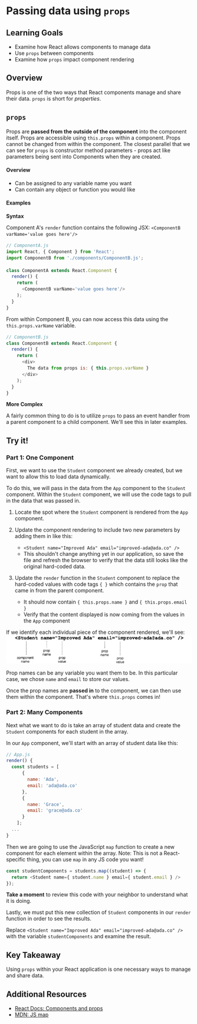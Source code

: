 # Passing data using `props`

## Learning Goals
- Examine how React allows components to manage data
- Use `props` between components
- Examine how `props` impact component rendering

## Overview
Props is one of the two ways that React components manage and share their data. `props` is short for _properties_.

## `props`
Props are **passed from the outside of the component** into the component itself. Props are accessible using `this.props` within a component. Props cannot be changed from within the component. The closest parallel that we can see for `props` is constructor method parameters - props act like parameters being sent into Components when they are created.

#### Overview
- Can be assigned to any variable name you want
- Can contain any object or function you would like

#### Examples
**Syntax**

Component A's `render` function contains the following JSX:
`<ComponentB varName='value goes here'/>`
```javascript
// ComponentA.js
import React, { Component } from 'React';
import ComponentB from './components/ComponentB.js';

class ComponentA extends React.Component {
  render() {
    return (
      <ComponentB varName='value goes here'/>
    );
  }
}
```

From within Component B, you can now access this data using the `this.props.varName` variable.
```javascript
// ComponentB.js
class ComponentB extends React.Component {
  render() {
    return (
      <div>
        The data from props is: { this.props.varName }
      </div>
    );
  }
}
```

**More Complex**

A fairly common thing to do is to utilize `props` to pass an event handler from a parent component to a child component. We'll see this in later examples.

## Try it!

### Part 1: One Component
First, we want to use the `Student` component we already created, but we want to allow this to load data dynamically.

To do this, we will pass in the data from the `App` component to the `Student` component. Within the `Student` component, we will use the code tags to pull in the data that was passed in.

1. Locate the spot where the `Student` component is rendered from the `App` component.

1. Update the component rendering to include two new parameters by adding them in like this:  
    - `<Student name="Improved Ada" email="improved-ada@ada.co" />`
    - This shouldn't change anything yet in our application, so save the file and refresh the browser to verify that the data still looks like the original hard-coded data.

1. Update the `render` function in the `Student` component to replace the hard-coded values with code tags `{ }` which contains the `prop` that came in from the parent component.  
    - It should now contain `{ this.props.name }` and `{ this.props.email }`
    - Verify that the content displayed is now coming from the values in the `App` component


If we identify each individual piece of the component rendered, we'll see:
![component prop breakdown](images/component-prop-breakdown.png)

Prop names can be any variable you want them to be. In this particular case, we chose `name` and `email` to store our values.

Once the prop names are **passed in** to the component, we can then use them within the component. That's where `this.props` comes in!

### Part 2: Many Components

Next what we want to do is take an array of student data and create the `Student` components for each student in the array.

In our `App` component, we'll start with an array of student data like this:
```javascript
// App.js
render() {
  const students = [
      {
        name: 'Ada',
        email: 'ada@ada.co'
      },
      {
        name: 'Grace',
        email: 'grace@ada.co'
      }
    ];
  ...
}
```

Then we are going to use the JavaScript `map` function to create a new component for each element within the array. Note: This is not a React-specific thing, you can use `map` in any JS code you want!

```javascript
const studentComponents = students.map((student) => {
  return <Student name={ student.name } email={ student.email } />
});
```

**Take a moment** to review this code with your neighbor to understand what it is doing.

Lastly, we must put this new collection of `Student` components in our `render` function in order to see the results.

Replace `<Student name="Improved Ada" email="improved-ada@ada.co" />` with the variable `studentComponents` and examine the result.

## Key Takeaway
Using `props` within your React application is one necessary ways to manage and share data.

## Additional Resources
- [React Docs: Components and props](https://reactjs.org/docs/components-and-props.html)
- [MDN: JS map](https://developer.mozilla.org/en-US/docs/Web/JavaScript/Reference/Global_Objects/Array/map)
